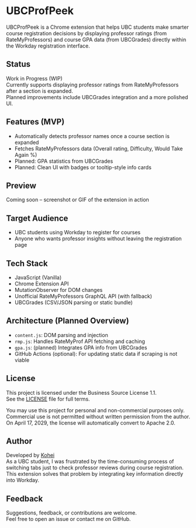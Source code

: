 # UBCProfPeek

UBCProfPeek is a Chrome extension that helps UBC students make smarter course registration decisions by displaying professor ratings (from RateMyProfessors) and course GPA data (from UBCGrades) directly within the Workday registration interface.

## Status

Work in Progress (WIP)  
Currently supports displaying professor ratings from RateMyProfessors after a section is expanded.  
Planned improvements include UBCGrades integration and a more polished UI.

## Features (MVP)

- Automatically detects professor names once a course section is expanded
- Fetches RateMyProfessors data (Overall rating, Difficulty, Would Take Again %)
- Planned: GPA statistics from UBCGrades
- Planned: Clean UI with badges or tooltip-style info cards

## Preview

Coming soon – screenshot or GIF of the extension in action

## Target Audience

- UBC students using Workday to register for courses
- Anyone who wants professor insights without leaving the registration page

## Tech Stack

- JavaScript (Vanilla)
- Chrome Extension API
- MutationObserver for DOM changes
- Unofficial RateMyProfessors GraphQL API (with fallback)
- UBCGrades (CSV/JSON parsing or static bundle)

## Architecture (Planned Overview)

- `content.js`: DOM parsing and injection
- `rmp.js`: Handles RateMyProf API fetching and caching
- `gpa.js`: (planned) Integrates GPA info from UBCGrades
- GitHub Actions (optional): For updating static data if scraping is not viable

## License

This project is licensed under the Business Source License 1.1.  
See the [LICENSE](./LICENSE) file for full terms.

You may use this project for personal and non-commercial purposes only.  
Commercial use is not permitted without written permission from the author.  
On April 17, 2029, the license will automatically convert to Apache 2.0.

## Author

Developed by [Kohei](https://github.com/kohei-swb)  
As a UBC student, I was frustrated by the time-consuming process of switching tabs just to check professor reviews during course registration.  
This extension solves that problem by integrating key information directly into Workday.

## Feedback

Suggestions, feedback, or contributions are welcome.  
Feel free to open an issue or contact me on GitHub.
